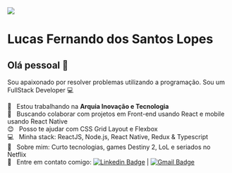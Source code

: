 <img width="auto" src="https://blog.fellyph.com.br/wp-content/uploads/2016/06/react-js.png">


# Lucas Fernando dos Santos Lopes

## Olá pessoal 👋
Sou apaixonado por resolver problemas utilizando a programação.
Sou um FullStack Developer :computer:

 :rocket:  &nbsp; Estou trabalhando na **Arquia Inovação e Tecnologia**
 <br/> :purple_heart: &nbsp; Buscando colaborar com projetos em Front-end usando React e mobile usando React Native
 <br/> :blush: &nbsp; Posso te ajudar com CSS Grid Layout e Flexbox
 <br/> :computer: &nbsp; Minha stack: ReactJS, Node.js, React Native, Redux & Typescript
 <br/> 💬  &nbsp; Sobre mim: Curto tecnologias, games Destiny 2, LoL e seriados no Netflix
 <br/> :email: &nbsp; Entre em contato comigo: [![Linkedin Badge](https://img.shields.io/badge/-LucasLopes-blue?style=flat-square&logo=Linkedin&logoColor=white&link=https://www.linkedin.com/in/lucas-lopes-1495b6ba/)](https://www.linkedin.com/in/lucas-lopes-1495b6ba/) 
| 
[![Gmail Badge](https://img.shields.io/badge/-lucasfernandolopes116@gmail.com-c14438?style=flat-square&logo=Gmail&logoColor=white&link=mailto:lucasfernandolopes116@gmail.com)](mailto:lucasfernandolopes116@gmail.com)


